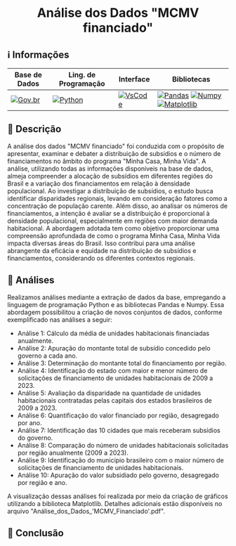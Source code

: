 <h1 align="center"> Análise dos Dados "MCMV financiado" </h1> 

## ℹ️ Informações   
  
| Base de Dados | Ling. de Programação | Interface | Bibliotecas |
|-----------------|-------------------|------------------|------------------|
|[![Gov.br](https://img.shields.io/badge/MCMV_Financiado-Gov.br-blue)](https://dados.gov.br/dados/conjuntos-dados/dados-do-minha-casa-minha-vida) | [![Python](https://img.shields.io/badge/Python-v3.11.7-blue)](https://www.python.org/) | [![VsCode](https://img.shields.io/badge/VsCode-v1.85-blue)](https://code.visualstudio.com/) | [![Pandas](https://img.shields.io/badge/Pandas-gray)](https://pandas.pydata.org/) [![Numpy](https://img.shields.io/badge/Numpy-gray)](https://numpy.org/) [![Matplotlib](https://img.shields.io/badge/Matplotlib-gray)](https://matplotlib.org/)| 

## 📜 Descrição

A análise dos dados "MCMV financiado" foi conduzida com o propósito de apresentar, examinar e debater a distribuição de subsídios e o número de financiamentos no âmbito do programa "Minha Casa, Minha Vida". A análise, utilizando todas as informações disponíveis na base de dados, almeja compreender a alocação de subsídios em diferentes regiões do Brasil e a variação dos financiamentos em relação à densidade populacional. Ao investigar a distribuição de subsídios, o estudo busca identificar disparidades regionais, levando em consideração fatores como a concentração de população carente. Além disso, ao analisar os números de financiamentos, a intenção é avaliar se a distribuição é proporcional à densidade populacional, especialmente em regiões com maior demanda habitacional. A abordagem adotada tem como objetivo proporcionar uma compreensão aprofundada de como o programa Minha Casa, Minha Vida impacta diversas áreas do Brasil. Isso contribui para uma análise abrangente da eficácia e equidade na distribuição de subsídios e financiamentos, considerando os diferentes contextos regionais.

## 📁 Análises

Realizamos análises mediante a extração de dados da base, empregando a linguagem de programação Python e as bibliotecas Pandas e Numpy. Essa abordagem possibilitou a criação de novos conjuntos de dados, conforme exemplificado nas análises a seguir:

- Análise 1: Cálculo da média de unidades habitacionais financiadas anualmente.
- Análise 2: Apuração do montante total de subsídio concedido pelo governo a cada ano.
- Análise 3: Determinação do montante total do financiamento por região.
- Análise 4: Identificação do estado com maior e menor número de solicitações de financiamento de unidades habitacionais de 2009 a 2023.
- Análise 5: Avaliação da disparidade na quantidade de unidades habitacionais contratadas pelas capitais dos estados brasileiros de 2009 a 2023.
- Análise 6: Quantificação do valor financiado por região, desagregado por ano.
- Análise 7: Identificação das 10 cidades que mais receberam subsídios do governo.
- Análise 8: Comparação do número de unidades habitacionais solicitadas por região anualmente (2009 a 2023).
- Análise 9: Identificação do município brasileiro com o maior número de solicitações de financiamento de unidades habitacionais.
- Análise 10: Apuração do valor subsidiado pelo governo, desagregado por região e ano.

A visualização dessas análises foi realizada por meio da criação de gráficos utilizando a biblioteca Matplotlib. Detalhes adicionais estão disponíveis no arquivo "Análise_dos_Dados_'MCMV_Financiado'.pdf".

## 🔗 Conclusão 















